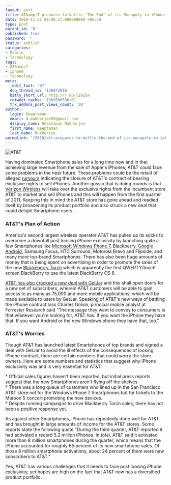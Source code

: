 ```yaml
---
layout: post
title: AT&amp;T prepares to battle 'The End' of its Monopoly in iPhone Exclusivity
date: 2010-11-21 09:00:27.000000000 +05:30
type: post
parent_id: '0'
published: true
password: ''
status: publish
categories:
- Mobile
- Technology
tags:
- AT&amp;T
- iphone
- Technology
meta:
  _edit_last: '67'
  dsq_thread_id: '176872016'
  bitly_short_url: http://j.mp/j29ZCH
  retweet_cache: '1309560596:0'
  trx_addons_post_views_count: '38'
author:
  login: Deeptaman
  email: d.mukherjee05@gmail.com
  display_name: Deeptaman Mukherjee
  first_name: Deeptaman
  last_name: Mukherjee
permalink: "/2010/att-prepares-to-battle-the-end-of-its-monopoly-in-iphone-exclusivity/"
---
```

<p><img src="{{ site.baseurl }}/assets/2010/11/att-not-smiling.jpg" alt="AT&T" class="alignright" /></p>
<p>Having dominated Smartphone sales for a long time now and in that achieving large revenue from the sale of Apple's iPhones, AT&T could face some problems in the near future. These problems could be the result of alleged <a href="http://blog.wirelessground.com/att%E2%80%99s-iphone-exclusivity-almost-over/">rumours</a> indicating the closure of AT&T's contract of bearing exclusive rights to sell iPhones. Another gossip that is doing rounds is that <a href="http://news.cnet.com/8301-31021_3-20001388-260.html">Verizon Wireless</a> will take over the exclusive rights from the incumbent store AT&T to market and sell iPhones and this will happen from the first quarter of 2011. Keeping this in mind the AT&T store has gone ahead and readied itself by broadening its product portfolio and also struck a new deal that could delight Smartphone users.</p>
<p><!--more--></p>
<h3>AT&T's Plan of Action</h3>
<p>America's second largest wireless operator AT&T has pulled up its socks to overcome a downfall post loosing iPhone exclusivity by launching quite a few Smartphones like <a href="http://news.cnet.com/8301-10805_3-20022137-75.html">Microsoft Windows Phone 7</a>, Blackberry, <a href="http://www.pcworld.com/article/144099/atandt_jumps_on_board_with_googles_android.html">Google Android</a>, Samsung Focus, HTC Surround, Motorola Bravo and Flipside, and many more top-brand Smartphones. There has also been huge amounts of money that is being spent on advertising in order to promote the sales of the new <a href="http://news.cnet.com/8301-30686_3-20012573-266.html">Blackeberry Torch</a> which is apparently the first QWERTY/touch screen BlackBerry to use the latest BlackBerry OS 6.</p>
<p><a href="http://news.cnet.com/8301-13506_3-20022340-17.html">AT&T has also cracked a new deal with GetJar</a> and this shall open doors for a new set of subscribers, wherein AT&T customers will be able to gain access to as many as 75,000 and more mobile applications; which will be made available to users by GetJar. Speaking of AT&T's new ways of battling the iPhone contract loss Charles Golvin, principal mobile analyst at Forrester Research said "The message they want to convey to consumers is that whatever you're looking for, AT&T has. If you want the iPhone they have that. If you want Android or the new Windows phone they have that, too."</p>
<h3>AT&T's Worries</h3>
<p>Though AT&T has launched latest Smartphones of top brands and signed a deal with GetJar to avoid the ill effects of the consequences of loosing iPhone contract, there are certain numbers that could worry the store owners. Here are some numbers and statistics that suggest why iPhone exclusivity was and is very essential for AT&T:</p>
<p>* Official sales figures haven't been reported, but initial press reports suggest that the new Smartphones aren't flying off the shelves.<br />
* There was a long queue of customers who lined up in the San Francisco AT&T store not for the Windows Phone 7 Smartphones but for tickets to the Maroon 5 concert promoting the new devices.<br />
* Despite running campaigns to drive Blackberry Torch sales, there has not been a positive response yet.</p>
<p>As against other Smartphones, iPhone has repeatedly done well for AT&T and has brought in large amounts of income for the AT&T stores. Some reports state the following quote "During the third quarter, AT&T reported it had activated a record 5.2 million iPhones. In total, AT&T said it activated more than 8 million smartphones during the quarter, which means that the iPhone accounted for roughly 65 percent of its new smartphone sales. Of those 8 million smartphone activations, about 24 percent of them were new subscribers to AT&T."</p>
<p>Yes, AT&T has various challenges that it needs to face post loosing iPhone exclusivity, yet hopes are high on the fact that AT&T now has a diversified product portfolio. </p>
